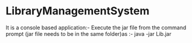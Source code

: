 # LibraryManagementSystem
It is a console based application:-
Execute the jar file from the command prompt (jar file needs to be in the same folder)as :- java -jar Lib.jar 
